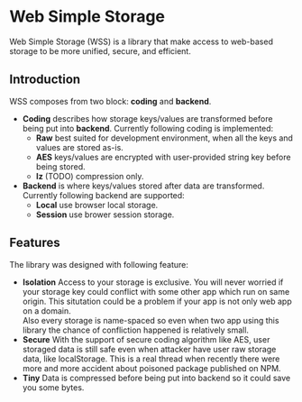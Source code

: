 Web Simple Storage
====

Web Simple Storage (WSS) is a library that make access to web-based storage to be more unified, secure, and efficient.

Introduction
----

WSS composes from two block: **coding** and **backend**.

- **Coding** describes how storage keys/values are transformed before being put into **backend**. Currently following coding is implemented:
  - **Raw** best suited for development environment, when all the keys and values are stored as-is.
  - **AES** keys/values are encrypted with user-provided string key before being stored.
  - **lz** (TODO) compression only.
- **Backend** is where keys/values stored after data are transformed. Currently following backend are supported:
  - **Local** use browser local storage.
  - **Session** use brower session storage.

Features
----

The library was designed with following feature:

- **Isolation** Access to your storage is exclusive. You will never worried if your storage key could conflict with some other app which run on same origin. This situtation could be a problem if your app is not only web app on a domain.    
  Also every storage is name-spaced so even when two app using this library the chance of confliction happened is relatively small.
- **Secure** With the support of secure coding algorithm like AES, user storaged data is still safe even when attacker have user raw storage data, like localStorage. This is a real thread when recently there were more and more accident about poisoned package published on NPM.
- **Tiny** Data is compressed before being put into backend so it could save you some bytes.
